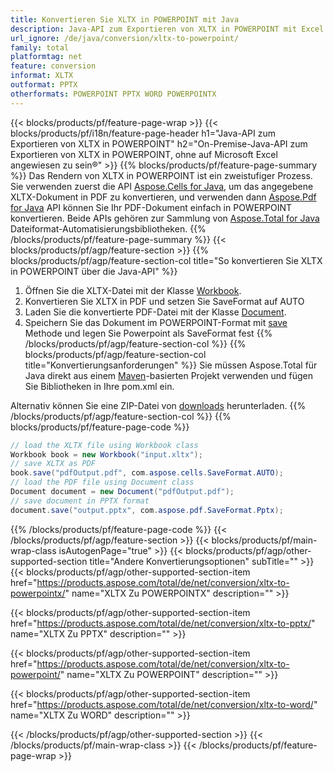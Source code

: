 ```yaml
---
title: Konvertieren Sie XLTX in POWERPOINT mit Java
description: Java-API zum Exportieren von XLTX in POWERPOINT mit Excel oder Word
url_ignore: /de/java/conversion/xltx-to-powerpoint/
family: total
platformtag: net
feature: conversion
informat: XLTX
outformat: PPTX
otherformats: POWERPOINT PPTX WORD POWERPOINTX
---
```

{{< blocks/products/pf/feature-page-wrap >}}
{{< blocks/products/pf/i18n/feature-page-header h1="Java-API zum Exportieren von XLTX in POWERPOINT" h2="On-Premise-Java-API zum Exportieren von XLTX in POWERPOINT, ohne auf Microsoft Excel angewiesen zu sein&reg;" >}}
{{% blocks/products/pf/feature-page-summary %}}
Das Rendern von XLTX in POWERPOINT ist ein zweistufiger Prozess. Sie verwenden zuerst die API [Aspose.Cells for Java](https://products.aspose.com/cells/java), um das angegebene XLTX-Dokument in PDF zu konvertieren, und verwenden dann [Aspose.Pdf for Java](https://products.aspose.com/pdf/java) API können Sie Ihr PDF-Dokument einfach in POWERPOINT konvertieren. Beide APIs gehören zur Sammlung von [Aspose.Total for Java](https://products.aspose.com/total/java/) Dateiformat-Automatisierungsbibliotheken.
{{% /blocks/products/pf/feature-page-summary  %}}
{{< blocks/products/pf/agp/feature-section >}}
{{% blocks/products/pf/agp/feature-section-col title="So konvertieren Sie XLTX in POWERPOINT über die Java-API" %}}
1. Öffnen Sie die XLTX-Datei mit der Klasse [Workbook](https://reference.aspose.com/cells/java/com.aspose.cells/Workbook).
2. Konvertieren Sie XLTX in PDF und setzen Sie SaveFormat auf AUTO
3. Laden Sie die konvertierte PDF-Datei mit der Klasse [Document](https://reference.aspose.com/pdf/java/com.aspose.pdf/Document).
4. Speichern Sie das Dokument im POWERPOINT-Format mit [save](https://reference.aspose.com/pdf/java/com.aspose.pdf/Document#save-java.lang.String-com.aspose.pdf.SaveOptions-) Methode und legen Sie Powerpoint als SaveFormat fest
{{% /blocks/products/pf/agp/feature-section-col %}}
{{% blocks/products/pf/agp/feature-section-col title="Konvertierungsanforderungen" %}}
Sie müssen Aspose.Total für Java direkt aus einem [Maven](https://repository.aspose.com/webapp/#/artifacts/browse/tree/General/repo/com/aspose/aspose-total)-basierten Projekt verwenden und fügen Sie Bibliotheken in Ihre pom.xml ein.

Alternativ können Sie eine ZIP-Datei von [downloads](https://downloads.aspose.com/total/java) herunterladen.
{{% /blocks/products/pf/agp/feature-section-col %}}
{{% blocks/products/pf/feature-page-code %}}
```cs
// load the XLTX file using Workbook class
Workbook book = new Workbook("input.xltx");
// save XLTX as PDF
book.save("pdfOutput.pdf", com.aspose.cells.SaveFormat.AUTO);
// load the PDF file using Document class
Document document = new Document("pdfOutput.pdf");
// save document in PPTX format
document.save("output.pptx", com.aspose.pdf.SaveFormat.Pptx);  
```
{{% /blocks/products/pf/feature-page-code %}}
{{< /blocks/products/pf/agp/feature-section >}}
{{< blocks/products/pf/main-wrap-class isAutogenPage="true" >}}
{{< blocks/products/pf/agp/other-supported-section title="Andere Konvertierungsoptionen" subTitle="" >}}
{{< blocks/products/pf/agp/other-supported-section-item href="https://products.aspose.com/total/de/net/conversion/xltx-to-powerpointx/" name="XLTX Zu POWERPOINTX" description="" >}}

{{< blocks/products/pf/agp/other-supported-section-item href="https://products.aspose.com/total/de/net/conversion/xltx-to-pptx/" name="XLTX Zu PPTX" description="" >}}

{{< blocks/products/pf/agp/other-supported-section-item href="https://products.aspose.com/total/de/net/conversion/xltx-to-powerpoint/" name="XLTX Zu POWERPOINT" description="" >}}

{{< blocks/products/pf/agp/other-supported-section-item href="https://products.aspose.com/total/de/net/conversion/xltx-to-word/" name="XLTX Zu WORD" description="" >}}


{{< /blocks/products/pf/agp/other-supported-section >}}
{{< /blocks/products/pf/main-wrap-class >}}
{{< /blocks/products/pf/feature-page-wrap >}}